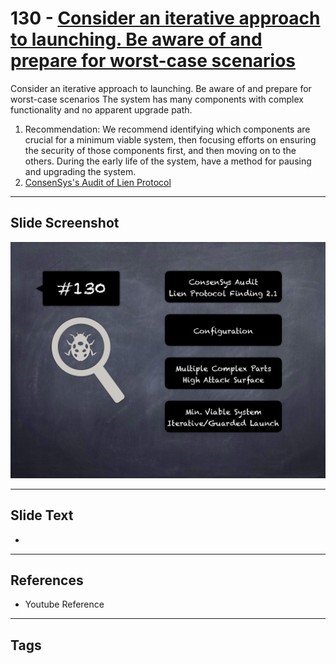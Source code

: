 
# 130 - [Consider an iterative approach to launching. Be aware of and prepare for worst-case scenarios](./Consider%20an%20iterative%20approach%20to%20launching.%20Be%20aware%20of%20and%20prepare%20for%20worst-case%20scenarios.md)

Consider an iterative approach to launching. Be aware of and prepare for worst-case scenarios The system has many components with complex functionality and no apparent upgrade path.


1. Recommendation: We recommend identifying which components are crucial for a minimum viable system, then focusing efforts on ensuring the security of those components first, and then moving on to the others. During the early life of the system, have a method for pausing and upgrading the system.
2. [ConsenSys's Audit of Lien Protocol](https://consensys.net/diligence/audits/2020/05/lien-protocol/#consider-an-iterative-approach-to-launching)


___
## Slide Screenshot
![130.png](../../images/8.%20Audit%20Findings%20201/130.png)
___
## Slide Text
- 
___
## References
- Youtube Reference
___
## Tags
